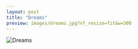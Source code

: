 ```yaml
---
layout: post
title: "Dreams"
preview: images/dreams.jpg?nf_resize=fit&w=300
---
```


![Dreams](/images/dreams.jpg?nf_resize=fit&w=900)

